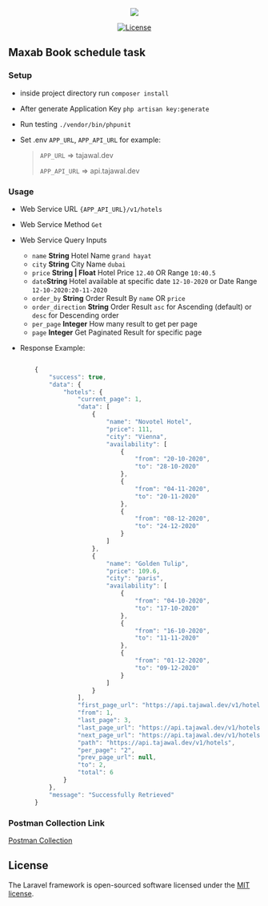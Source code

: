 <p align="center"><img src="https://laravel.com/assets/img/components/logo-laravel.svg"></p>

<p align="center">
<a href="https://packagist.org/packages/laravel/framework"><img src="https://poser.pugx.org/laravel/framework/license.svg" alt="License"></a>
</p>

## Maxab Book schedule task

### Setup
* inside project directory run `composer install`
* After generate Application Key `php artisan key:generate`
* Run testing `./vendor/bin/phpunit`


* Set .env `APP_URL`, `APP_API_URL` for example:
	> `APP_URL` => tajawal.dev
	>
	> `APP_API_URL` => api.tajawal.dev
	
### Usage
* Web Service URL `{APP_API_URL}/v1/hotels`
* Web Service Method `Get`
* Web Service Query Inputs
	- `name` __String__ Hotel Name `grand hayat`
	- `city` __String__ City Name `dubai`
	- `price` __String | Float__ Hotel Price `12.40` OR Range `10:40.5`
	- `date`__String__ Hotel available at specific date `12-10-2020` or Date Range `12-10-2020:20-11-2020`
	- `order_by` __String__ Order Result By `name` OR `price`
	- `order_direction` __String__ Order Result `asc` for Ascending (default) or `desc` for Descending order
	- `per_page` __Integer__ How many result to get per page
	- `page` __Integer__ Get Paginated Result for specific page


* Response Example:

	``` javascript
	
		{
		    "success": true,
		    "data": {
		        "hotels": {
		            "current_page": 1,
		            "data": [
		                {
		                    "name": "Novotel Hotel",
		                    "price": 111,
		                    "city": "Vienna",
		                    "availability": [
		                        {
		                            "from": "20-10-2020",
		                            "to": "28-10-2020"
		                        },
		                        {
		                            "from": "04-11-2020",
		                            "to": "20-11-2020"
		                        },
		                        {
		                            "from": "08-12-2020",
		                            "to": "24-12-2020"
		                        }
		                    ]
		                },
		                {
		                    "name": "Golden Tulip",
		                    "price": 109.6,
		                    "city": "paris",
		                    "availability": [
		                        {
		                            "from": "04-10-2020",
		                            "to": "17-10-2020"
		                        },
		                        {
		                            "from": "16-10-2020",
		                            "to": "11-11-2020"
		                        },
		                        {
		                            "from": "01-12-2020",
		                            "to": "09-12-2020"
		                        }
		                    ]
		                }
		            ],
		            "first_page_url": "https://api.tajawal.dev/v1/hotels?order_by=price&order_direction=desc&per_page=2&page=1",
		            "from": 1,
		            "last_page": 3,
		            "last_page_url": "https://api.tajawal.dev/v1/hotels?order_by=price&order_direction=desc&per_page=2&page=3",
		            "next_page_url": "https://api.tajawal.dev/v1/hotels?order_by=price&order_direction=desc&per_page=2&page=2",
		            "path": "https://api.tajawal.dev/v1/hotels",
		            "per_page": "2",
		            "prev_page_url": null,
		            "to": 2,
		            "total": 6
		        }
		    },
		    "message": "Successfully Retrieved"
		}

	```

	
### Postman Collection Link
[Postman Collection](https://www.getpostman.com/collections/eb86bedd54c39a2065f3)


## License

The Laravel framework is open-sourced software licensed under the [MIT license](http://opensource.org/licenses/MIT).

